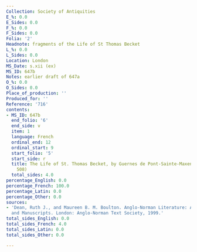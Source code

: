 ```yaml
---
Collection: Society of Antiquities
E_%: 0.0
E_Sides: 0.0
F_%: 0.0
F_Sides: 0.0
Folia: '2'
Headnote: fragments of the Life of St Thomas Becket
L_%: 0.0
L_Sides: 0.0
Location: London
MS_Date: s.xii (ex)
MS_ID: 647b
Notes: earlier draft of 647a
O_%: 0.0
O_Sides: 0.0
Place_of_production: ''
Produced_for: ''
Reference: '716'
contents:
- MS_ID: 647b
  end_folio: '6'
  end_side: v
  item: 1
  language: French
  ordinal_end: 12
  ordinal_start: 9
  start_folio: '5'
  start_side: r
  title: The Life of St. Thomas Becket, by Guernes de Pont-Sainte-Maxence (Dean no.
    508)
  total_sides: 4.0
percentage_English: 0.0
percentage_French: 100.0
percentage_Latin: 0.0
percentage_Other: 0.0
sources:
- 'Dean, Ruth J., and Maureen B. M. Boulton. Anglo-Norman Literature: A Guide to Texts
  and Manuscripts. London: Anglo-Norman Text Society, 1999.'
total_sides_English: 0.0
total_sides_French: 4.0
total_sides_Latin: 0.0
total_sides_Other: 0.0

---
```

